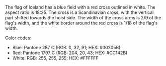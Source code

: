 The flag of Iceland has a blue field with a red cross outlined in white. The aspect ratio is 18:25. The cross is a Scandinavian cross, with the vertical part shifted towards the hoist side. The width of the cross arms is 2/9 of the flag's width, and the white border around the red cross is 1/18 of the flag's width.

Color codes:
- Blue: Pantone 287 C (RGB: 0, 32, 91; HEX: #00205B)
- Red: Pantone 1797 C (RGB: 204, 20, 43; HEX: #CC142B)
- White: RGB: 255, 255, 255; HEX: #FFFFFF